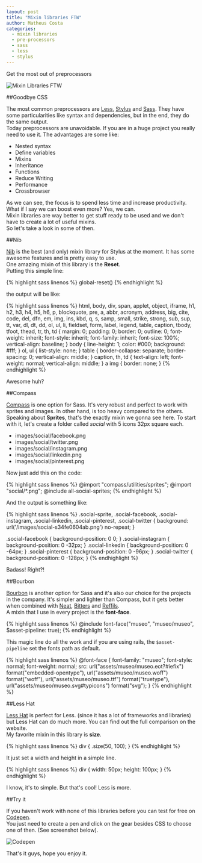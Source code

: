 ```yaml
---
layout: post
title: "Mixin libraries FTW"
author: Matheus Costa
categories:
  - mixin libraries
  - pre-processors
  - sass
  - less
  - stylus
---
```


Get the most out of preprocessors
<!--more-->

![Mixin Libraries FTW](/blog/images/posts/2015-03-16/mixin-libraries.png)

##Goodbye CSS

The most common preprocessors are [Less](http://lesscss.org/), [Stylus](http://learnboost.github.io/stylus/) and [Sass](http://sass-lang.com/). They have some particularities like syntax and dependencies, but in the end, they do the same output.<br>Today preprocessors are unavoidable. If you are in a huge project you really need to use it. The advantages are some like:

* Nested syntax
* Define variables
* Mixins
* Inheritance
* Functions
* Reduce Writing
* Performance
* Crossbrowser

As we can see, the focus is to spend less time and increase productivity. What if I say we can boost even more? Yes, we can.
<br>Mixin libraries are way better to get stuff ready to be used and we don't have to create a lot of useful mixins.<br>
So let's take a look in some of then.

##Nib

[Nib](http://tj.github.io/nib/) is the best (and only) mixin library for Stylus at the moment. It has some awesome features and is pretty easy to use.<br>
One amazing mixin of this library is the __Reset__.
<br>Putting this simple line:

{% highlight sass linenos %}
global-reset()
{% endhighlight %}

the output will be like:

{% highlight sass linenos %}
html, body, div, span, applet, object, iframe, h1, h2, h3, h4, h5, h6, p, blockquote, pre, a, abbr, acronym, address, big, cite, code, del, dfn, em, img, ins, kbd, q, s, samp, small, strike, strong, sub, sup, tt, var, dl, dt, dd, ol, ul, li, fieldset, form, label, legend, table, caption, tbody, tfoot, thead, tr, th, td {
  margin: 0;
  padding: 0;
  border: 0;
  outline: 0;
  font-weight: inherit;
  font-style: inherit;
  font-family: inherit;
  font-size: 100%;
  vertical-align: baseline;
}
body {
  line-height: 1;
  color: #000;
  background: #fff;
}
ol,
ul {
  list-style: none;
}
table {
  border-collapse: separate;
  border-spacing: 0;
  vertical-align: middle;
}
caption, th, td {
  text-align: left;
  font-weight: normal;
  vertical-align: middle;
}
a img {
  border: none;
}
{% endhighlight %}

Awesome huh?

##Compass

[Compass](http://compass-style.org/) is one option for Sass. It's very robust and perfect to work with sprites and images.
In other hand, is too heavy compared to the others.
<br>Speaking about **Sprites**, that's the exactly mixin we gonna see here. To start with it, let's create a folder called *social* with 5 icons 32px square each.

* images/social/facebook.png
* images/social/twitter.png
* images/social/instagram.png
* images/social/linkedin.png
* images/social/pinterest.png

Now just add this on the code:

{% highlight sass linenos %}
@import "compass/utilities/sprites";
@import "social/*.png";
@include all-social-sprites;
{% endhighlight %}

And the output is something like:

{% highlight sass linenos %}
.social-sprite,
.social-facebook,
.social-instagram,
.social-linkedin,
.social-pinterest,
.social-twitter { background: url('/images/social-s34fe0604ab.png') no-repeat; }

.social-facebook   { background-position: 0 0; }
.social-instagram  { background-position: 0 -32px; }
.social-linkedin   { background-position: 0 -64px; }
.social-pinterest  { background-position: 0 -96px; }
.social-twitter    { background-position: 0 -128px; }
{% endhighlight %}

Badass! Right?!

##Bourbon

[Bourbon](http://bourbon.io/) is another option for Sass and it's also our choice for the projects in the company. It's simpler and lighter than Compass, but it gets better when combined with [Neat](http://neat.bourbon.io/), [Bitters](http://bitters.bourbon.io/) and [Reffils](http://refills.bourbon.io/).
<br>A mixin that I use in every project is the **font-face**.

{% highlight sass linenos %}
@include font-face("museo", "museo/museo", $asset-pipeline: true);
{% endhighlight %}

This magic line do all the work and if you are using rails, the `$asset-pipeline` set the fonts path as default.

{% highlight sass linenos %}
@font-face {
  font-family: "museo";
  font-style: normal;
  font-weight: normal;
  src: url("assets/museo/museo.eot?#iefix") format("embedded-opentype"),
       url("assets/museo/museo.woff") format("woff"),
       url("assets/museo/museo.ttf") format("truetype"),
       url("assets/museo/museo.svg#typicons") format("svg");
}
{% endhighlight %}

##Less Hat

[Less Hat](http://lesshat.madebysource.com/) is perfect for Less. (since it has a lot of frameworks and libraries) but Less Hat can do much more. You can find out the full comparison on the website.
<br>My favorite mixin in this library is **size**.

{% highlight sass linenos %}
div {
  .size(50, 100);
}
{% endhighlight %}

It just set a width and height in a simple line.

{% highlight sass linenos %}
div {
 width: 50px;
 height: 100px;
}
{% endhighlight %}

I know, it's to simple. But that's cool! Less is more.

##Try it

If you haven't work with none of this libraries before you can test for free on [Codepen](http://codepen.io).
<br>You just need to create a pen and click on the gear besides CSS to choose one of then. (See screenshot below).

![Codepen](/blog/images/posts/2015-03-16/codepen.png)

That's it guys, hope you enjoy it.

